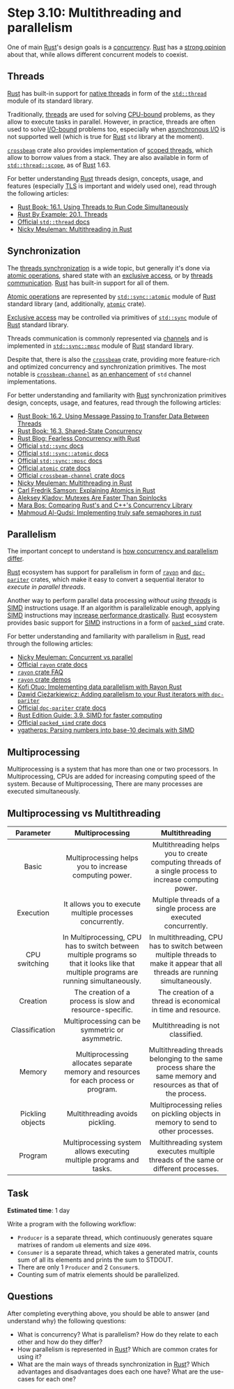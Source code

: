 Step 3.10: Multithreading and parallelism
=========================================

One of main [Rust]'s design goals is a [concurrency][1]. [Rust] has a [strong opinion][2] about that, while allows different concurrent models to coexist.




## Threads

[Rust] has built-in support for [native threads][3] in form of the [`std::thread`] module of its standard library.

Traditionally, [threads][3] are used for solving [CPU-bound] problems, as they allow to execute tasks in parallel. However, in practice, threads are often used to solve [I/O-bound] problems too, especially when [asynchronous I/O][4] is not supported well (which is true for [Rust] `std` library at the moment).

[`crossbeam`] crate also provides implementation of [scoped threads][5], which allow to borrow values from a stack. They are also available in form of [`std::thread::scope`], as of [Rust] 1.63. 

For better understanding [Rust] threads design, concepts, usage, and features (especially [TLS][4] is important and widely used one), read through the following articles:
- [Rust Book: 16.1. Using Threads to Run Code Simultaneously][6]
- [Rust By Example: 20.1. Threads][7]
- [Official `std::thread` docs][`std::thread`]
- [Nicky Meuleman: Multithreading in Rust][29]




## Synchronization

The [threads synchronization][11] is a wide topic, but generally it's done via [atomic operations][12], shared state with an [exclusive access][13], or by [threads communication][14]. [Rust] has built-in support for all of them.

[Atomic operations][12] are represented by [`std::sync::atomic`] module of [Rust] standard library (and, additionally, [`atomic`] crate).

[Exclusive access][13] may be controlled via primitives of [`std::sync`] module of [Rust] standard library.

Threads communication is commonly represented via [channels][14] and is implemented in [`std::sync::mpsc`] module of [Rust] standard library. 

Despite that, there is also the [`crossbeam`] crate, providing more feature-rich and optimized concurrency and synchronization primitives. The most notable is [`crossbeam-channel`] as [an enhancement][15] of `std` channel implementations.

For better understanding and familiarity with [Rust] synchronization primitives design, concepts, usage, and features, read through the following articles:
- [Rust Book: 16.2. Using Message Passing to Transfer Data Between Threads][16]
- [Rust Book: 16.3. Shared-State Concurrency][13]
- [Rust Blog: Fearless Concurrency with Rust][2]
- [Official `std::sync` docs][`std::sync`]
- [Official `std::sync::atomic` docs][`std::sync::atomic`]
- [Official `std::sync::mpsc` docs][`std::sync::mpsc`]
- [Official `atomic` crate docs][`atomic`]
- [Official `crossbeam-channel` crate docs][`crossbeam-channel`]
- [Nicky Meuleman: Multithreading in Rust][29]
- [Carl Fredrik Samson: Explaining Atomics in Rust][26]
- [Aleksey Kladov: Mutexes Are Faster Than Spinlocks][27]
- [Mara Bos: Comparing Rust's and C++'s Concurrency Library][31]
- [Mahmoud Al-Qudsi: Implementing truly safe semaphores in rust][32]




## Parallelism

The important concept to understand is [how concurrency and parallelism differ][21].

[Rust] ecosystem has support for parallelism in form of [`rayon`] and [`dpc-pariter`] crates, which make it easy to convert a sequential iterator to _execute in parallel threads_.

Another way to perform parallel data processing _without using [threads][3]_ is [SIMD] instructions usage. If an algorithm is parallelizable enough, applying [SIMD] instructions may [increase performance drastically][24]. [Rust] ecosystem provides basic support for [SIMD] instructions in a form of [`packed_simd`] crate.

For better understanding and familiarity with parallelism in [Rust], read through the following articles:
- [Nicky Meuleman: Concurrent vs parallel][28]
- [Official `rayon` crate docs][`rayon`]
- [`rayon` crate FAQ][22]
- [`rayon` crate demos][23]
- [Kofi Otuo: Implementing data parallelism with Rayon Rust][34]
- [Dawid Ciężarkiewicz: Adding parallelism to your Rust iterators with `dpc-pariter`][30]
- [Official `dpc-pariter` crate docs][`dpc-pariter`]
- [Rust Edition Guide: 3.9. SIMD for faster computing][25]
- [Official `packed_simd` crate docs][`packed_simd`]
- [vgatherps: Parsing numbers into base-10 decimals with SIMD][33]




## Multiprocessing

Multiprocessing is a system that has more than one or two processors. In Multiprocessing, CPUs are added for increasing computing speed of the system. Because of Multiprocessing, There are many processes are executed simultaneously.




## Multiprocessing vs Multithreading

|     Parameter    |                                                              Multiprocessing                                                              |                                                        Multithreading                                                        |
|:----------------:|:-----------------------------------------------------------------------------------------------------------------------------------------:|:----------------------------------------------------------------------------------------------------------------------------:|
| Basic            | Multiprocessing helps you to increase computing power.                                                                                    | Multithreading helps you to create computing threads of a single process to increase computing power.                        |
| Execution        | It allows you to execute multiple processes concurrently.                                                                                 | Multiple threads of a single process are executed concurrently.                                                              |
| CPU switching    | In Multiprocessing, CPU has to switch between multiple programs so  that it looks like that multiple programs are running simultaneously. | In multithreading, CPU has to switch between multiple threads to make it appear that all threads are running simultaneously. |
| Creation         | The creation of a process is slow and resource-specific.                                                                                  | The creation of a thread is economical in time and resource.                                                                 |
| Classification   | Multiprocessing can be symmetric or asymmetric.                                                                                           | Multithreading is not classified.                                                                                            |
| Memory           | Multiprocessing allocates separate memory and resources for each process or program.                                                      | Multithreading threads belonging to the same process share the same memory and resources as that of the process.             |
| Pickling objects | Multithreading avoids pickling.                                                                                                           | Multiprocessing relies on pickling objects in memory to send to other processes.                                             |
| Program          | Multiprocessing system allows executing multiple programs and tasks.                                                                      | Multithreading system executes multiple threads of the same or different processes.                                          |


## Task

__Estimated time__: 1 day




Write a program with the following workflow:
- `Producer` is a separate thread, which continuously generates square matrixes of random `u8` elements and size `4096`.
- `Consumer` is a separate thread, which takes a generated matrix, counts sum of all its elements and prints the sum to STDOUT.
- There are only 1 `Producer` and 2 `Consumer`s.
- Counting sum of matrix elements should be parallelized.




## Questions

After completing everything above, you should be able to answer (and understand why) the following questions:
- What is concurrency? What is parallelism? How do they relate to each other and how do they differ?
- How parallelism is represented in [Rust]? Which are common crates for using it?
- What are the main ways of threads synchronization in [Rust]? Which advantages and disadvantages does each one have? What are the use-cases for each one?




[`atomic`]: https://docs.rs/atomic
[`crossbeam`]: https://docs.rs/crossbeam
[`crossbeam-channel`]: https://docs.rs/crossbeam-channel
[`dpc-pariter`]: https://docs.rs/dpc-pariter
[`packed_simd`]: https://docs.rs/packed_simd
[`rayon`]: https://docs.rs/rayon
[`std::sync`]: https://doc.rust-lang.org/std/sync/index.html
[`std::sync::atomic`]: https://doc.rust-lang.org/std/sync/atomic/index.html
[`std::sync::mpsc`]: https://doc.rust-lang.org/std/sync/mpsc/index.html
[`std::thread`]: https://doc.rust-lang.org/std/thread/index.html
[`std::thread::scope`]: https://doc.rust-lang.org/std/thread/fn.scope.html
[CPU-bound]: https://en.wikipedia.org/wiki/CPU-bound
[I/O-bound]: https://en.wikipedia.org/wiki/I/O_bound
[Rust]: https://www.rust-lang.org
[SIMD]: https://en.wikipedia.org/wiki/SIMD

[1]: https://en.wikipedia.org/wiki/Concurrency_(computer_science)
[2]: https://blog.rust-lang.org/2015/04/10/Fearless-Concurrency.html
[3]: https://en.wikipedia.org/wiki/Thread_(computing)
[4]: https://en.wikipedia.org/wiki/Asynchronous_I/O
[5]: https://docs.rs/crossbeam/0.7.1/crossbeam/thread/index.html
[6]: https://doc.rust-lang.org/book/ch16-01-threads.html
[7]: https://doc.rust-lang.org/rust-by-example/std_misc/threads.html
[8]: https://doc.rust-lang.org/std/thread/index.html#thread-local-storage
[11]: https://en.wikipedia.org/wiki/Synchronization_(computer_science)#Thread_or_process_synchronization
[12]: https://en.wikipedia.org/wiki/Linearizability
[13]: https://doc.rust-lang.org/book/ch16-03-shared-state.html
[14]: https://en.wikipedia.org/wiki/Channel_(programming)
[15]: ../../archive/Stjepan_Glavina_Designing_a_channel.md
[16]: https://doc.rust-lang.org/book/ch16-02-message-passing.html
[21]: https://stackoverflow.com/a/1050257/1828012
[22]: https://github.com/rayon-rs/rayon/blob/master/FAQ.md
[23]: https://github.com/rayon-rs/rayon/tree/master/rayon-demo
[23]: https://doc.rust-lang.org/edition-guide/rust-2018/simd-for-faster-computing.html
[24]: https://branchfree.org/2019/02/25/paper-parsing-gigabytes-of-json-per-second
[25]: https://doc.rust-lang.org/edition-guide/rust-2018/simd-for-faster-computing.html
[26]: https://cfsamsonbooks.gitbook.io/explaining-atomics-in-rust
[27]: https://matklad.github.io/2020/01/04/mutexes-are-faster-than-spinlocks.html
[28]: https://nickymeuleman.netlify.app/garden/concurrent-vs-parallel
[29]: https://nickymeuleman.netlify.app/blog/multithreading-rust
[30]: https://dpc.pw/adding-parallelism-to-your-rust-iterators
[31]: https://blog.m-ou.se/rust-cpp-concurrency
[32]: https://neosmart.net/blog/implementing-truly-safe-semaphores-in-rust/
[33]: https://vgatherps.github.io/2022-11-28-dec
[34]: https://blog.logrocket.com/implementing-data-parallelism-rayon-rust
